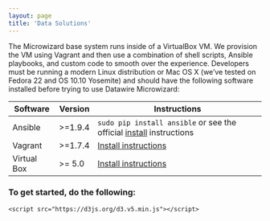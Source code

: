 ```yaml
---
layout: page
title: 'Data Solutions'
---
```

The Microwizard base system runs inside of a VirtualBox VM. We provision the VM using Vagrant and then use a combination of shell scripts, Ansible playbooks, and custom code to smooth over the experience. Developers must be running a modern Linux distribution or Mac OS X (we’ve tested on Fedora 22 and OS 10.10 Yosemite) and should have the following software installed before trying to use Datawire Microwizard:


| Software    | Version    | Instructions |
| ----------- | ---------- | ------------ |
| Ansible     | &gt;=1.9.4 | `sudo pip install ansible` or see the official [install](http://docs.ansible.com/ansible/intro_installation.html) instructions |
| Vagrant     | &gt;=1.7.4 | [Install instructions](https://docs.vagrantup.com/v2/installation/index.html) |
| Virtual Box | &gt;= 5.0  |[Install instructions](https://www.virtualbox.org/wiki/Downloads) |

### To get started, do the following:

    <script src="https://d3js.org/d3.v5.min.js"></script>
   